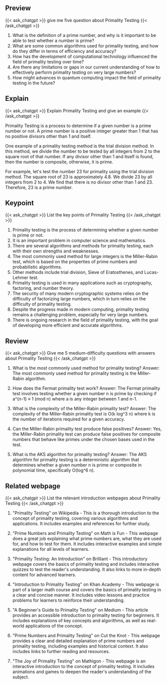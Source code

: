 ## Preview
{{< ask_chatgpt >}}
give me five question about Primality Testing
{{< /ask_chatgpt >}}



1. What is the definition of a prime number, and why is it important to be able to test whether a number is prime?
2. What are some common algorithms used for primality testing, and how do they differ in terms of efficiency and accuracy?
3. How has the development of computational technology influenced the field of primality testing over time?
4. Are there any limitations or gaps in our current understanding of how to effectively perform primality testing on very large numbers?
5. How might advances in quantum computing impact the field of primality testing in the future?   

## Explain
{{< ask_chatgpt >}}
Explain Primality Testing and give an example
{{< /ask_chatgpt >}}



Primality Testing is a process to determine if a given number is a prime number or not. A prime number is a positive integer greater than 1 that has no positive divisors other than 1 and itself.

One example of a primality testing method is the trial division method. In this method, we divide the number to be tested by all integers from 2 to the square root of that number. If any divisor other than 1 and itself is found, then the number is composite, otherwise, it is prime.

For example, let's test the number 23 for primality using the trial division method. The square root of 23 is approximately 4.8. We divide 23 by all integers from 2 to 4. We find that there is no divisor other than 1 and 23. Therefore, 23 is a prime number.   

## Keypoint
{{< ask_chatgpt >}}
List the key points of Primality Testing
{{< /ask_chatgpt >}}



1. Primality testing is the process of determining whether a given number is prime or not.
2. It is an important problem in computer science and mathematics.
3. There are several algorithms and methods for primality testing, each with their own strengths and weaknesses.
4. The most commonly used method for large integers is the Miller-Rabin test, which is based on the properties of prime numbers and probabilistic algorithms.
5. Other methods include trial division, Sieve of Eratosthenes, and Lucas-Lehmer test.
6. Primality testing is used in many applications such as cryptography, factoring, and number theory.
7. The security of many modern cryptographic systems relies on the difficulty of factorizing large numbers, which in turn relies on the difficulty of primality testing.
8. Despite the progress made in modern computing, primality testing remains a challenging problem, especially for very large numbers.
9. There is ongoing research in the field of primality testing, with the goal of developing more efficient and accurate algorithms.   

## Review
{{< ask_chatgpt >}}
Give me 5 medium-difficulty questions with answers about Primality Testing
{{< /ask_chatgpt >}}



1. What is the most commonly used method for primality testing?
Answer: The most commonly used method for primality testing is the Miller-Rabin algorithm.

2. How does the Fermat primality test work?
Answer: The Fermat primality test involves testing whether a given number n is prime by checking if a^(n-1) ≡ 1 (mod n) where a is any integer between 1 and n-1.

3. What is the complexity of the Miller-Rabin primality test?
Answer: The complexity of the Miller-Rabin primality test is O(k log^3 n) where k is the number of iterations required for a given accuracy.

4. Can the Miller-Rabin primality test produce false positives?
Answer: Yes, the Miller-Rabin primality test can produce false positives for composite numbers that behave like primes under the chosen bases used in the test.

5. What is the AKS algorithm for primality testing?
Answer: The AKS algorithm for primality testing is a deterministic algorithm that determines whether a given number n is prime or composite in polynomial time, specifically O(log^6 n).   

## Related webpage
{{< ask_chatgpt >}}
List the relevant introduction webpages about Primality Testing
{{< /ask_chatgpt >}}



1. "Primality Testing" on Wikipedia - This is a thorough introduction to the concept of primality testing, covering various algorithms and applications. It includes examples and references for further study.

2. "Prime Numbers and Primality Testing" on Math is Fun - This webpage does a great job explaining what prime numbers are, what they are used for, and how to test for them. It includes interactive examples and simple explanations for all levels of learners.

3. "Primality Testing: An Introduction" on Brilliant - This introductory webpage covers the basics of primality testing and includes interactive quizzes to test the reader's understanding. It also links to more in-depth content for advanced learners.

4. "Introduction to Primality Testing" on Khan Academy - This webpage is part of a larger math course and covers the basics of primality testing in a clear and concise manner. It includes video lessons and practice problems for learners to reinforce their understanding.

5. "A Beginner's Guide to Primality Testing" on Medium - This article provides an accessible introduction to primality testing for beginners. It includes explanations of key concepts and algorithms, as well as real-world applications of the concept.

6. "Prime Numbers and Primality Testing" on Cut the Knot - This webpage provides a clear and detailed explanation of prime numbers and primality testing, including examples and historical context. It also includes links to further reading and resources.

7. "The Joy of Primality Testing" on Mathigon - This webpage is an interactive introduction to the concept of primality testing. It includes animations and games to deepen the reader's understanding of the subject.   

